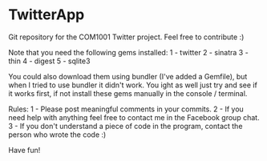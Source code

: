 # TwitterApp

Git repository for the COM1001 Twitter project. Feel free to contribute :)

Note that you need the following gems installed:
1 - twitter
2 - sinatra
3 - thin
4 - digest
5 - sqlite3

You could also download them using bundler (I've added a Gemfile), but when I tried to 
use bundler it didn't work. You ight as well just try and see if it works first, if not
install these gems manually in the console / terminal.


Rules:
1 - Please post meaningful comments in your commits. 
2 - If you need help with anything feel free to contact me in the Facebook group chat. 
3 - If you don't understand a piece of code in the program, contact the person who wrote the code :)

Have fun!
